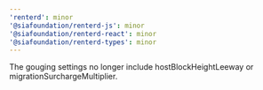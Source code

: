```yaml
---
'renterd': minor
'@siafoundation/renterd-js': minor
'@siafoundation/renterd-react': minor
'@siafoundation/renterd-types': minor
---
```


The gouging settings no longer include hostBlockHeightLeeway or migrationSurchargeMultiplier.
